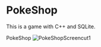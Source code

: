 # PokeShop
This is a game with C++ and SQLite.

PokeShop
![PokeShopScreencut1](/PokeShop/assets/1.png?raw=true "PokeShopScreencut1")
